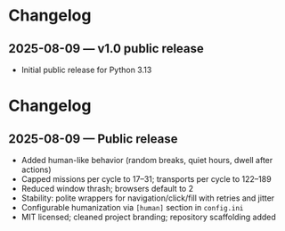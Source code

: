 # Changelog

## 2025-08-09 — v1.0 public release
- Initial public release for Python 3.13
# Changelog

## 2025-08-09 — Public release
- Added human-like behavior (random breaks, quiet hours, dwell after actions)
- Capped missions per cycle to 17–31; transports per cycle to 122–189
- Reduced window thrash; browsers default to 2
- Stability: polite wrappers for navigation/click/fill with retries and jitter
- Configurable humanization via `[human]` section in `config.ini`
- MIT licensed; cleaned project branding; repository scaffolding added
